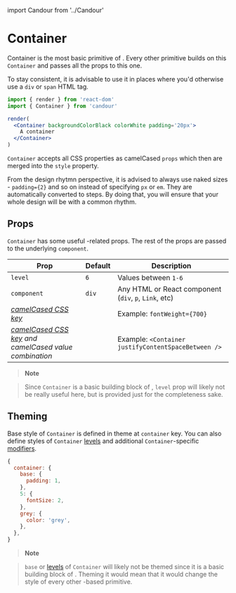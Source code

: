 import Candour from '../Candour'

# Container

Container is the most basic primitive of <Candour />.
Every other primitive builds on this `Container` and passes all the props to
this one.

To stay consistent, it is advisable to use it in places where you'd
otherwise use a `div` or `span` HTML tag.

```jsx sandbox
import { render } from 'react-dom'
import { Container } from 'candour'

render(
  <Container backgroundColorBlack colorWhite padding='20px'>
    A container
  </Container>
)
```

`Container` accepts all CSS properties as camelCased `props`
which then are merged into the `style` property.

From the design rhytmn perspective, it is advised to always use naked sizes -
`padding={2}` and so on instead of specifying `px` or `em`.
They are automatically converted to steps. By doing that,
you will ensure that your whole design will be with a common rhythm.

## Props

`Container` has some useful <Candour />-related props. The rest of the props are
passed to the underlying `component`.

| Prop                                                                              | Default     | Description                                           |
| -------------                                                                     | --------    | -----                                                 |
| `level`                                                                           | `6`         | Values between `1-6`                                  |
| `component`                                                                       | `div`       | Any HTML or React component (`div`, `p`, `Link`, etc) |
| [*camelCased CSS key*](/docs/style-props/list)                                    |             | Example: `fontWeight={700}`                           |
| [*camelCased CSS key*](/docs/style-props/list) *and camelCased value combination* |             | Example: `<Container justifyContentSpaceBetween />`   |

> **Note**

> Since `Container` is a basic building block of <Candour />, `level` prop
will likely not be really useful here, but is provided just for the
completeness sake.

## Theming

Base style of `Container` is defined in theme at `container` key. You can also
define styles of `Container` [levels](/docs/theme/levels) and
additional `Container`-specific [modifiers](/docs/theme/modifiers).


```js
{
  container: {
    base: {
      padding: 1,
    },
    5: {
      fontSize: 2,
    },
    grey: {
      color: 'grey',
    },
  },
}
```

> **Note**

> `base` or [levels](/docs/theme/levels) of `Container` will likely not be
themed since it is a basic building block of <Candour />.
Theming it would mean that it would change the style of every
other <Candour />-based primitive.
